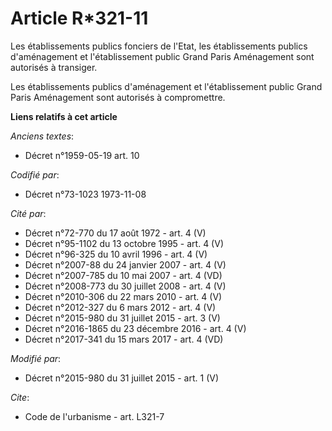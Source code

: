 # Article R*321-11

Les établissements publics fonciers de l'Etat, les établissements publics d'aménagement et l'établissement public Grand Paris
Aménagement  sont autorisés à transiger. 

Les établissements publics d'aménagement et l'établissement public Grand Paris Aménagement  sont autorisés à compromettre.

**Liens relatifs à cet article**

_Anciens textes_:

  - Décret n°1959-05-19 art. 10

_Codifié par_:

  - Décret n°73-1023 1973-11-08

_Cité par_:

  - Décret n°72-770 du 17 août 1972 - art. 4 (V)
  - Décret n°95-1102 du 13 octobre 1995 - art. 4 (V)
  - Décret n°96-325 du 10 avril 1996 - art. 4 (V)
  - Décret n°2007-88 du 24 janvier 2007 - art. 4 (V)
  - Décret n°2007-785 du 10 mai 2007 - art. 4 (VD)
  - Décret n°2008-773 du 30 juillet 2008 - art. 4 (V)
  - Décret n°2010-306 du 22 mars 2010 - art. 4 (V)
  - Décret n°2012-327  du 6 mars 2012 - art. 4 (V)
  - Décret n°2015-980 du 31 juillet 2015 - art. 3 (V)
  - Décret n°2016-1865 du 23 décembre 2016 - art. 4 (V)
  - Décret n°2017-341 du 15 mars 2017 - art. 4 (VD)

_Modifié par_:

  - Décret n°2015-980 du 31 juillet 2015 - art. 1 (V)

_Cite_:

  - Code de l'urbanisme - art. L321-7
